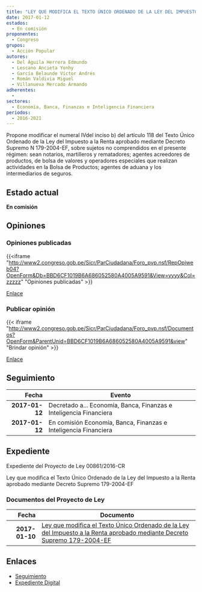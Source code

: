 ```yaml
---
title: "LEY QUE MODIFICA EL TEXTO ÚNICO ORDENADO DE LA LEY DEL IMPUESTO A LA RENTA APROBADO MEDIANTE DECRETO SUPREMO N° 179-2004-EF"
date: 2017-01-12
estados: 
  - En comisión
proponentes: 
  - Congreso
grupos: 
  - Acción Popular
autores: 
  - Del Águila Herrera Edmundo
  - Lescano Ancieta Yonhy
  - García Belaunde Víctor Andrés
  - Román Valdivia Miguel
  - Villanueva Mercado Armando
adherentes: 
  - 
sectores: 
  - Economía, Banca, Finanzas e Inteligencia Financiera
periodos: 
  - 2016-2021
---
```


Propone modificar el numeral IVdel inciso b) del artículo 118 del Texto Único Ordenado de la Ley del Impuesto a la Renta aprobado mediante Decreto Supremo N 179-2004-EF, sobre sujetos no comprendidos en el presente régimen: sean notarios, martilleros y rematadores; agentes acreedores de productos, de bolsa de valores y operadores especiales que realizan actividades en la Bolsa de Productos; agentes de aduana y los intermediarios de seguros.


## Estado actual

**En comisión**

## Opiniones

### Opiniones publicadas

{{<iframe "http://www2.congreso.gob.pe/Sicr/ParCiudadana/Foro_pvp.nsf/RepOpiweb04?OpenForm&Db=BBD6CF1019B6A686052580A4005A9591&View=yyyy&Col=zzzzz" "Opiniones publicadas" >}}

[Enlace](http://www2.congreso.gob.pe/Sicr/ParCiudadana/Foro_pvp.nsf/RepOpiweb04?OpenForm&Db=BBD6CF1019B6A686052580A4005A9591&View=yyyy&Col=zzzzz)
### Publicar opinión

{{< iframe "http://www2.congreso.gob.pe/Sicr/ParCiudadana/Foro_pvp.nsf/Documentos?OpenForm&ParentUnid=BBD6CF1019B6A686052580A4005A9591&view" "Brindar opinión" >}}

[Enlace](http://www2.congreso.gob.pe/Sicr/ParCiudadana/Foro_pvp.nsf/Documentos?OpenForm&ParentUnid=BBD6CF1019B6A686052580A4005A9591&view)

## Seguimiento

| Fecha | Evento |
|------:|--------|
| **2017-01-12** | Decretado a... Economía, Banca, Finanzas e Inteligencia Financiera|
| **2017-01-12** | En comisión Economía, Banca, Finanzas e Inteligencia Financiera|


## Expediente

Expediente del Proyecto de Ley 00861/2016-CR

Ley que modifica el Texto Único Ordenado de la Ley del Impuesto a la Renta aprobado mediante Decreto Supremo 179-2004-EF


### Documentos del Proyecto de Ley

| Fecha | Documento |
|------:|--------|
| **2017-01-10** | [Ley que modifica el Texto Único Ordenado de la Ley del Impuesto a la Renta aprobado mediante Decreto Supremo 179-2004-EF](http://www.leyes.congreso.gob.pe/Documentos/2016_2021/Proyectos_de_Ley_y_de_Resoluciones_Legislativas/PL0086120170110..pdf) |

## Enlaces 

- [Seguimiento](http://www2.congreso.gob.pe/Sicr/TraDocEstProc/CLProLey2016.nsf/f7fff46988ca05b1052578e100829cc7/05d08adcea9b2fb9052580a40058112d?OpenDocument)
- [Expediente Digital](http://www2.congreso.gob.pehttp://www2.congreso.gob.pe/Sicr/TraDocEstProc/CLProLey2016.nsf/f7fff46988ca05b1052578e100829cc7/05d08adcea9b2fb9052580a40058112d?OpenDocument&Click=05257FB7005EB655.eb71d0cf91d8294e05256cdf006b5706/$Body/0.1C6C)
